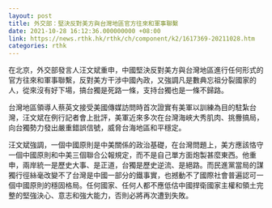```yaml
---
layout: post
title: 外交部：堅決反對美方與台灣地區官方往來和軍事聯繫
date: 2021-10-28 16:12:36.000000000 +08:00
link: https://news.rthk.hk/rthk/ch/component/k2/1617369-20211028.htm
categories: rthk
---
```


在北京，外交部發言人汪文斌重申，中國堅決反對美方與台灣地區進行任何形式的官方往來和軍事聯繫，反對美方干涉中國內政，又強調凡是數典忘祖分裂國家的人，從來沒有好下場，搞台獨是死路一條，支持台獨也是一條不歸路。

台灣地區領導人蔡英文接受美國傳媒訪問時首次證實有美軍以訓練為目的駐紮台灣，汪文斌在例行記者會上批評，美軍近來多次在台灣海峽大秀肌肉、挑釁搞局，向台獨勢力發出嚴重錯誤信號，威脅台海地區和平穩定。

汪文斌強調，一個中國原則是中美關係的政治基礎，在台灣問題上，美方應該恪守一個中國原則和中美三個聯合公報規定，而不是自己單方面炮製甚麼東西。他重申，兩岸統一是歷史大事、是正道，台獨是歷史逆流、是絕路。而民進黨當局的謀獨行徑絲毫改變不了台灣是中國一部分的鐵事實，也撼動不了國際社會普遍認可一個中國原則的穩固格局。任何國家、任何人都不應低估中國捍衛國家主權和領土完整的堅強決心、意志和強大能力，否則必將再次遭到失敗。
